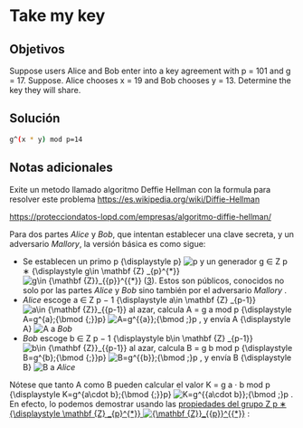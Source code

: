 # Take my key

## Objetivos
Suppose users Alice and Bob enter into a key agreement with p = 101 and g = 17. Suppose. Alice chooses x = 19 and Bob chooses y = 13. Determine the key they will share.


## Solución 
```bash
g^(x * y) mod p=14
```

## Notas adicionales 

Exite un metodo llamado algoritmo Deffie Hellman con la formula para resolver este problema 
https://es.wikipedia.org/wiki/Diffie-Hellman


https://protecciondatos-lopd.com/empresas/algoritmo-diffie-hellman/

Para dos partes _Alice_ y _Bob_, que intentan establecer una clave secreta, y un adversario _Mallory_, la versión básica es como sigue:

-   Se establecen un primo p {\displaystyle p} ![p](https://wikimedia.org/api/rest_v1/media/math/render/svg/81eac1e205430d1f40810df36a0edffdc367af36) y un generador g ∈ Z p ∗ {\displaystyle g\in \mathbf {Z} _{p}^{*}} ![g\in {\mathbf  {Z}}_{{p}}^{{*}}](https://wikimedia.org/api/rest_v1/media/math/render/svg/5fe0b1ae12a3a08332ba3b1255d518608fb7d811) ([3](https://es.wikipedia.org/wiki/Diffie-Hellman#cite_note-3)​). Estos son públicos, conocidos no solo por las partes _Alice_ y _Bob_ sino también por el adversario _Mallory_ .
-   _Alice_ escoge a ∈ Z p − 1 {\displaystyle a\in \mathbf {Z} _{p-1}} ![a\in {\mathbf  {Z}}_{{p-1}}](https://wikimedia.org/api/rest_v1/media/math/render/svg/0a1710c4c3f013ec56df48236f2e44a9438c4571) al azar, calcula A = g a mod p {\displaystyle A=g^{a}\;{\bmod {\;}}p} ![A=g^{{a}}\;{\bmod  \;}p](https://wikimedia.org/api/rest_v1/media/math/render/svg/9a3e4d87e539867e6375524752bd4660f9ee6c8a) , y envía A {\displaystyle A} ![A](https://wikimedia.org/api/rest_v1/media/math/render/svg/7daff47fa58cdfd29dc333def748ff5fa4c923e3) a _Bob_
-   _Bob_ escoge b ∈ Z p − 1 {\displaystyle b\in \mathbf {Z} _{p-1}} ![b\in {\mathbf  {Z}}_{{p-1}}](https://wikimedia.org/api/rest_v1/media/math/render/svg/6d594c70fe799f2c5b2c955f3a71d8204948f2a6) al azar, calcula B = g b mod p {\displaystyle B=g^{b}\;{\bmod {\;}}p} ![B=g^{{b}}\;{\bmod  \;}p](https://wikimedia.org/api/rest_v1/media/math/render/svg/d97a907f31083be2d6673549493ed62cff659d3f) , y envía B {\displaystyle B} ![B](https://wikimedia.org/api/rest_v1/media/math/render/svg/47136aad860d145f75f3eed3022df827cee94d7a) a _Alice_

Nótese que tanto A como B pueden calcular el valor K = g a ⋅ b mod p {\displaystyle K=g^{a\cdot b}\;{\bmod {\;}}p} ![K=g^{{a\cdot b}}\;{\bmod  \;}p](https://wikimedia.org/api/rest_v1/media/math/render/svg/6591046b7e66211cedebd29c66ebe8ef3f1b0ad5) . En efecto, lo podemos demostrar usando las [propiedades del grupo Z p ∗ {\displaystyle \mathbf {Z} _{p}^{*}} ![{\mathbf  {Z}}_{{p}}^{{*}}](https://wikimedia.org/api/rest_v1/media/math/render/svg/29bbef70beb386889938b05f5049e1cf11d18a1b)](https://es.wikipedia.org/wiki/Aritm%C3%A9tica_modular#Clases_de_equivalencia_módulo_n "Aritmética modular") :